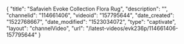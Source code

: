{
    "title": "Safavieh Evoke Collection Flora Rug",
    "description": "",
    "channelid": "114661406",
    "videoid": "157795644",
    "date_created": "1522768667",
    "date_modified": "1523034072",
    "type": "captivate",
    "layout": "channelVideo",
    "url": "\/latest-videos\/evk236p\/114661406-157795644"
}